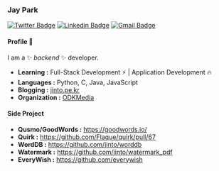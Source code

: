 ### Jay Park
[![Twitter Badge](https://img.shields.io/badge/-Jay_Park-1ca0f1?style=flat-square&logo=twitter&logoColor=white&link=https://twitter.com/jinto)](https://twitter.com/jinto)  [![Linkedin Badge](https://img.shields.io/badge/-Jay_Park-blue?style=flat-square&logo=Linkedin&logoColor=white&link=https://www.linkedin.com/in/jaykwonpark//)](https://www.linkedin.com/in/jaykwonpark/) [![Gmail Badge](https://img.shields.io/badge/-jaypark@gmail.com-c14438?style=flat-square&logo=Gmail&logoColor=white&link=mailto:jaypark@gmail.com)](mailto:jaypark@gmail.com)


#### Profile 👋

I am a ✨ _backend_ ✨ developer.

-  **Learning :** Full-Stack Development :zap: | Application Development :fire:
-  **Languages :** Python, C, Java, JavaScript
-  **Blogging :** [jinto.pe.kr](http://jinto.pe.kr)
-  **Organization :** [ODKMedia](http://odkmedia.net)


#### Side Project

-  **Qusmo/GoodWords :** https://goodwords.io/
-  **Quirk :** https://github.com/Flaque/quirk/pull/67
-  **WordDB :** https://github.com/jinto/worddb
-  **Watermark :** https://github.com/jinto/watermark_pdf
-  **EveryWish :** https://github.com/everywish


<!--
**jinto/jinto** is a ✨ _special_ ✨ repository because its `README.md` (this file) appears on your GitHub profile.

Here are some ideas to get you started:

- 🔭 I’m currently working on ...
- 🌱 I’m currently learning ...
- 👯 I’m looking to collaborate on ...
- 🤔 I’m looking for help with ...
- 💬 Ask me about ...
- 📫 How to reach me: ...
- 😄 Pronouns: ...
- ⚡ Fun fact: ...
-->
